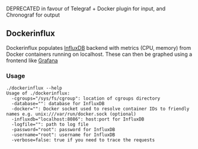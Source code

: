 DEPRECATED in favour of Telegraf + Docker plugin for input, and Chronograf for output


## Dockerinflux

Dockerinflux populates [InfluxDB](http://github.com/influxdb/influxdb) backend with metrics (CPU, memory) from Docker containers running on localhost. These can then be graphed using a frontend like [Grafana](http://github.com/grafana/grafana)

### Usage


```
./dockerinflux --help
Usage of ./dockerinflux:
  -cgroups="/sys/fs/cgroup": location of cgroups directory
  -database="": database for InfluxDB
  -docker="": Docker socket used to resolve container IDs to friendly names e.g. unix:///var/run/docker.sock (optional)
  -influxdb="localhost:8086": host:port for InfluxDB
  -logfile="": path to log file
  -password="root": password for InfluxDB
  -username="root": username for InfluxDB
  -verbose=false: true if you need to trace the requests
```
